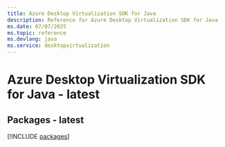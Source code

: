 ```yaml
---
title: Azure Desktop Virtualization SDK for Java
description: Reference for Azure Desktop Virtualization SDK for Java
ms.date: 07/07/2025
ms.topic: reference
ms.devlang: java
ms.service: desktopvirtualization
---
```

# Azure Desktop Virtualization SDK for Java - latest
## Packages - latest
[!INCLUDE [packages](desktop-virtualization-index.md)]